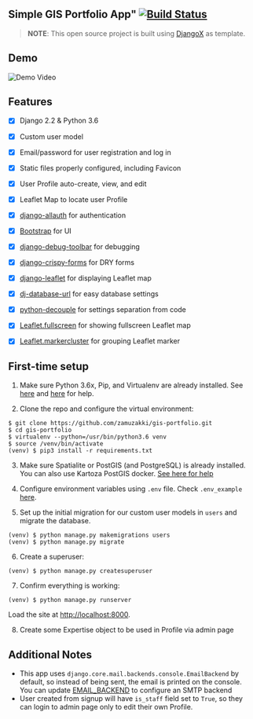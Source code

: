 ## Simple GIS Portfolio App" [![Build Status](https://travis-ci.com/zamuzakki/gis-portfolio.svg?branch=dev)](https://travis-ci.com/zamuzakki/gis-portfolio)

> **NOTE**: This open source project is built using [DjangoX](https://github.com/wsvincent/djangox) as template.

## Demo

![Demo Video](https://github.com/zamuzakki/gis-portfolio/blob/master/demo.gif)

## Features

* [x] Django 2.2 & Python 3.6
* [x] Custom user model
* [x] Email/password for user registration and log in
* [x] Static files properly configured, including Favicon
* [x] User Profile auto-create, view, and edit
* [x] Leaflet Map to locate user Profile
* [x] [django-allauth](https://github.com/pennersr/django-allauth) for authentication
* [x] [Bootstrap](https://github.com/twbs/bootstrap) for UI
* [x] [django-debug-toolbar](https://github.com/jazzband/django-debug-toolbar) for debugging
* [x] [django-crispy-forms](https://github.com/django-crispy-forms/django-crispy-forms) for DRY forms
* [x] [django-leaflet](https://github.com/makinacorpus/django-leaflet) for displaying Leaflet map
* [x] [dj-database-url](https://github.com/jacobian/dj-database-url) for easy database settings
* [x] [python-decouple](https://github.com/henriquebastos/python-decouple) for settings separation from code
* [x] [Leaflet.fullscreen](https://github.com/Leaflet/Leaflet.fullscreen) for showing fullscreen Leaflet map
* [x] [Leaflet.markercluster](https://github.com/Leaflet/Leaflet.markercluster) for grouping Leaflet marker


## First-time setup

1.  Make sure Python 3.6x, Pip, and Virtualenv are already installed. 
See [here](https://robbinespu.gitlab.io/blog/2019/07/23/Python-36-with-VirtualEnv/) and [here](https://linuxize.com/post/how-to-install-pip-on-ubuntu-18.04/) for help.

2.  Clone the repo and configure the virtual environment:

```
$ git clone https://github.com/zamuzakki/gis-portfolio.git
$ cd gis-portfolio
$ virtualenv --python=/usr/bin/python3.6 venv
$ source /venv/bin/activate
(venv) $ pip3 install -r requirements.txt
```

3. Make sure Spatialite or PostGIS (and PostgreSQL) is already installed. You can also use Kartoza PostGIS
docker. [See here for help](https://hub.docker.com/r/kartoza/postgis/)

4. Configure environment variables using `.env` file. Check `.env_example`
[here](https://github.com/zamuzakki/gis-portfolio/blob/dev/.env_example).

5.  Set up the initial migration for our custom user models in `users` and migrate the database.

```
(venv) $ python manage.py makemigrations users
(venv) $ python manage.py migrate
```

6.  Create a superuser:

```
(venv) $ python manage.py createsuperuser
```

7.  Confirm everything is working:

```
(venv) $ python manage.py runserver
```

Load the site at [http://localhost:8000](http://localhost:8000).

8. Create some Expertise object to be used in Profile via admin page


## Additional Notes

- This app uses `django.core.mail.backends.console.EmailBackend` by default, so instead of being sent,
the email is printed on the console. You can update [EMAIL_BACKEND](https://docs.djangoproject.com/en/3.0/topics/email/#module-django.core.mail) 
to configure an SMTP backend
- User created from signup will have `is_staff` field set to `True`, so they can login to admin page only to edit
their own Profile.
